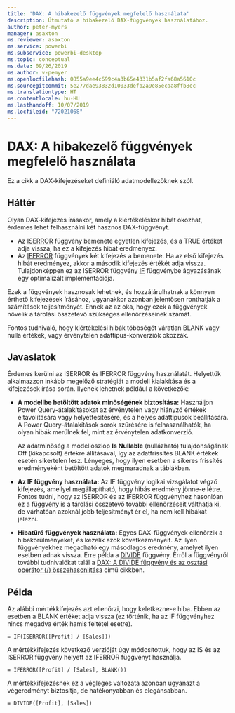 ```yaml
---
title: 'DAX: A hibakezelő függvények megfelelő használata'
description: Útmutató a hibakezelő DAX-függvények használatához.
author: peter-myers
manager: asaxton
ms.reviewer: asaxton
ms.service: powerbi
ms.subservice: powerbi-desktop
ms.topic: conceptual
ms.date: 09/26/2019
ms.author: v-pemyer
ms.openlocfilehash: 0855a9ee4c699c4a3b65e4331b5af2fa68a5610c
ms.sourcegitcommit: 5e277dae93832d10033defb2a9e85ecaa8ffb8ec
ms.translationtype: HT
ms.contentlocale: hu-HU
ms.lasthandoff: 10/07/2019
ms.locfileid: "72021068"
---
```

# <a name="dax-appropriate-use-of-error-functions"></a>DAX: A hibakezelő függvények megfelelő használata

Ez a cikk a DAX-kifejezéseket definiáló adatmodellezőknek szól.

## <a name="background"></a>Háttér

Olyan DAX-kifejezés írásakor, amely a kiértékeléskor hibát okozhat, érdemes lehet felhasználni két hasznos DAX-függvényt.

- Az [ISERROR](/dax/iserror-function-dax) függvény bemenete egyetlen kifejezés, és a TRUE értéket adja vissza, ha ez a kifejezés hibát eredményez.
- Az [IFERROR](/dax/iferror-function-dax) függvények két kifejezés a bemenete. Ha az első kifejezés hibát eredményez, akkor a második kifejezés értékét adja vissza. Tulajdonképpen ez az ISERROR függvény [IF](/dax/if-function-dax) függvénybe ágyazásának egy optimalizált implementációja.

Ezek a függvények hasznosak lehetnek, és hozzájárulhatnak a könnyen érthető kifejezések írásához, ugyanakkor azonban jelentősen ronthatják a számítások teljesítményét. Ennek az az oka, hogy ezek a függvények növelik a tárolási összetevő szükséges ellenőrzéseinek számát.

Fontos tudnivaló, hogy kiértékelési hibák többségét váratlan BLANK vagy nulla értékek, vagy érvénytelen adattípus-konverziók okozzák.

## <a name="recommendations"></a>Javaslatok

Érdemes kerülni az ISERROR és IFERROR függvény használatát. Helyettük alkalmazzon inkább megelőző stratégiát a modell kialakítása és a kifejezések írása során. Ilyenek lehetnek például a következők:

- **A modellbe betöltött adatok minőségének biztosítása:** Használjon Power Query-átalakításokat az érvénytelen vagy hiányzó értékek eltávolítására vagy helyettesítésére, és a helyes adattípusok beállítására. A Power Query-átalakítások sorok szűrésére is felhasználhatók, ha olyan hibák merülnek fel, mint az érvénytelen adatkonverzió.

    Az adatminőség a modelloszlop **Is Nullable** (nullázható) tulajdonságának Off (kikapcsolt) értékre állításával, így az adatfrissítés BLANK értékek esetén sikertelen lesz. Lényeges, hogy ilyen esetben a sikeres frissítés eredményeként betöltött adatok megmaradnak a táblákban.
- **Az IF függvény használata:** Az IF függvény logikai vizsgálatot végző kifejezés, amellyel megállapítható, hogy hibás eredmény jönne-e létre. Fontos tudni, hogy az ISERROR és az IFERROR függvényhez hasonlóan ez a függvény is a tárolási összetevő további ellenőrzéseit válthatja ki, de várhatóan azoknál jobb teljesítményt ér el, ha nem kell hibákat jelezni.
- **Hibatűrő függvények használata:** Egyes DAX-függvények ellenőrzik a hibakörülményeket, és kezelik azok következményeit. Az ilyen függvényekhez megadható egy másodlagos eredmény, amelyet ilyen esetben adnak vissza. Erre példa a [DIVIDE](/dax/divide-function-dax) függvény. Erről a függvényről további tudnivalókat talál a [DAX: A DIVIDE függvény és az osztási operátor (/) összehasonlítása](dax-divide-function-operator.md) című cikkben.

## <a name="example"></a>Példa

Az alábbi mértékkifejezés azt ellenőrzi, hogy keletkezne-e hiba. Ebben az esetben a BLANK értéket adja vissza (ez történik, ha az IF függvényhez nincs megadva érték hamis feltétel esetre).
```dax
= IF(ISERROR([Profit] / [Sales]))
```
A mértékkifejezés következő verzióját úgy módosítottuk, hogy az IS és az ISERROR függvény helyett az IFERROR függvényt használja.
```dax
= IFERROR([Profit] / [Sales], BLANK())
```
A mértékkifejezésnek ez a végleges változata azonban ugyanazt a végeredményt biztosítja, de hatékonyabban és elegánsabban.
```dax
= DIVIDE([Profit], [Sales])
```